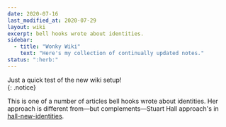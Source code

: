 ```yaml
---
date: 2020-07-16
last_modified_at: 2020-07-29
layout: wiki
excerpt: bell hooks wrote about identities.
sidebar:
  - title: "Wonky Wiki"
    text: "Here's my collection of continually updated notes."
status: ":herb:"
---
```

Just a quick test of the new wiki setup!  
{: .notice}  

This is one of a number of articles bell hooks wrote about identities. Her approach is different from—but complements—Stuart Hall approach's in [hall-new-identities](/wiki/articles/hall-new-identities).  